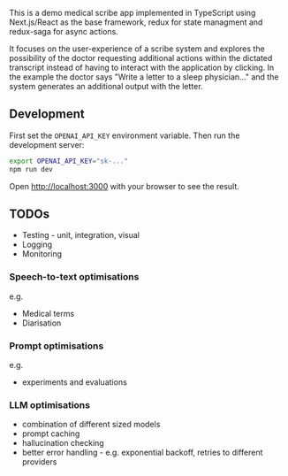This is a demo medical scribe app implemented in TypeScript using Next.js/React as the base framework, redux for state managment and redux-saga for async actions.

It focuses on the user-experience of a scribe system and explores the possibility of the doctor requesting additional actions within the dictated transcript instead of having to interact with the application by clicking. In the example the doctor says "Write a letter to a sleep physician..." and the system generates an additional output with the letter.

## Development

First set the `OPENAI_API_KEY` environment variable. Then run the development server:

```bash
export OPENAI_API_KEY="sk-..."
npm run dev
```

Open [http://localhost:3000](http://localhost:3000) with your browser to see the result.

## TODOs

- Testing - unit, integration, visual
- Logging
- Monitoring

### Speech-to-text optimisations

e.g.

- Medical terms
- Diarisation

### Prompt optimisations

e.g.

- experiments and evaluations

### LLM optimisations

- combination of different sized models
- prompt caching
- hallucination checking
- better error handling - e.g. exponential backoff, retries to different providers
